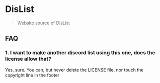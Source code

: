# DisList
> Website source of DisList

## FAQ

### 1. I want to make another discord list using this one, does the license allow that?

Yes, sure. You can, but never delete the LICENSE file, nor touch the copyright line in the footer
